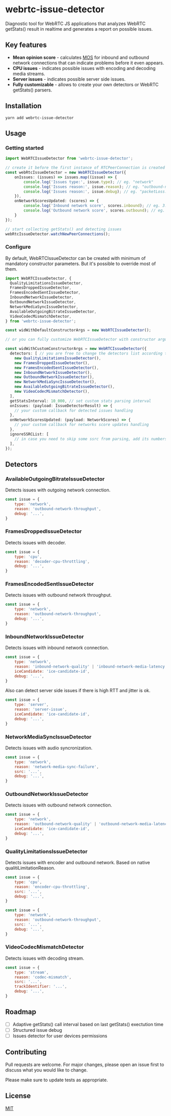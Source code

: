 # webrtc-issue-detector

Diagnostic tool for WebRTC JS applications that analyzes WebRTC getStats() result in realtime and generates a report on possible issues.


## Key features

- **Mean opinion score** - calculates [MOS](https://en.wikipedia.org/wiki/Mean_opinion_score) for inbound and outbound network connections that can indicate problems before it even appears.
- **CPU issues** - indicates possible issues with encoding and decoding media streams.
- **Server issues** - indicates possible server side issues.
- **Fully customizable** - allows to create your own detectors or WebRTC getStats() parsers.


## Installation
`yarn add webrtc-issue-detector`


## Usage

### Getting started
```typescript
import WebRTCIssueDetector from 'webrtc-issue-detector';

// create it before the first instance of RTCPeerConnection is created
const webRtcIssueDetector = new WebRTCIssueDetector({
    onIssues: (issues) => issues.map((issue) => {
        console.log('Issues type:', issue.type); // eg. "network"
        console.log('Issues reason:', issue.reason); // eg. "outbound-network-throughput"
        console.log('Issues reason:', issue.debug); // eg. "packetLoss: 12%, jitter: 230, rtt: 150"
    }),
    onNetworkScoresUpdated: (scores) => {
        console.log('Inbound network score', scores.inbound); // eg. 3.7
        console.log('Outbound network score', scores.outbound); // eg. 4.5
    }
});

// start collecting getStats() and detecting issues
webRtcIssueDetector.watchNewPeerConnections();
```

### Configure

By default, WebRTCIssueDetector can be created with minimum of mandatory constructor parameters. But it's possible to override most of them.

```typescript
import WebRTCIssueDetector, {
  QualityLimitationsIssueDetector,
  FramesDroppedIssueDetector,
  FramesEncodedSentIssueDetector,
  InboundNetworkIssueDetector,
  OutboundNetworkIssueDetector,
  NetworkMediaSyncIssueDetector,
  AvailableOutgoingBitrateIssueDetector,
  VideoCodecMismatchDetector,
} from 'webrtc-issue-detector';

const widWithDefaultConstructorArgs = new WebRTCIssueDetector();

// or you can fully customize WebRTCIssueDetector with constructor arguments

const widWithCustomConstructorArgs = new WebRTCIssueDetector({
  detectors: [ // you are free to change the detectors list according to your needs
    new QualityLimitationsIssueDetector(),
    new FramesDroppedIssueDetector(),
    new FramesEncodedSentIssueDetector(),
    new InboundNetworkIssueDetector(),
    new OutboundNetworkIssueDetector(),
    new NetworkMediaSyncIssueDetector(),
    new AvailableOutgoingBitrateIssueDetector(),
    new VideoCodecMismatchDetector(),
  ],
  getStatsInterval: 10_000, // set custom stats parsing interval
  onIssues: (payload: IssueDetectorResult) => {
    // your custom callback for detected issues handling
  },
  onNetworkScoresUpdated: (payload: NetworkScores) => {
    // your custom callback for networks score updates handling
  },
  ignoreSSRCList: [
    // in case you need to skip some ssrc from parsing, add its numbers to the array
  ],
});
```

## Detectors

### AvailableOutgoingBitrateIssueDetector
Detects issues with outgoing network connection.
```js
const issue = {
    type: 'network',
    reason: 'outbound-network-throughput',
    debug: '...',
}
```

### FramesDroppedIssueDetector
Detects issues with decoder.
```js
const issue = {
    type: 'cpu',
    reason: 'decoder-cpu-throttling',
    debug: '...',
}
```

### FramesEncodedSentIssueDetector
Detects issues with outbound network throughput.
```js
const issue = {
    type: 'network',
    reason: 'outbound-network-throughput',
    debug: '...',
}
```

### InboundNetworkIssueDetector
Detects issues with inbound network connection.
```js
const issue = {
    type: 'network',
    reason: 'inbound-network-quality' | 'inbound-network-media-latency' | 'network-media-sync-failure',
    iceCandidate: 'ice-candidate-id',
    debug: '...',
}
```

Also can detect server side issues if there is high RTT and jitter is ok.
```js
const issue = {
    type: 'server',
    reason: 'server-issue',
    iceCandidate: 'ice-candidate-id',
    debug: '...',
}
```

### NetworkMediaSyncIssueDetector
Detects issues with audio syncronization.
```js
const issue = {
    type: 'network',
    reason: 'network-media-sync-failure',
    ssrc: '...',
    debug: '...',
}
```

### OutboundNetworkIssueDetector
Detects issues with outbound network connection.
```js
const issue = {
    type: 'network',
    reason: 'outbound-network-quality' | 'outbound-network-media-latency',
    iceCandidate: 'ice-candidate-id',
    debug: '...',
}
```

### QualityLimitationsIssueDetector
Detects issues with encoder and outbound network. Based on native qualitiLimitationReason.
```js
const issue = {
    type: 'cpu',
    reason: 'encoder-cpu-throttling',
    ssrc: '...',
    debug: '...',
}
```

```js
const issue = {
    type: 'network',
    reason: 'outbound-network-throughput',
    ssrc: '...',
    debug: '...',
}
```

### VideoCodecMismatchDetector
Detects issues with decoding stream.
```js
const issue = {
    type: 'stream',
    reason: 'codec-mismatch',
    ssrc: '...',
    trackIdentifier: '...',
    debug: '...',
}
```

## Roadmap

- [ ] Adaptive getStats() call interval based on last getStats() exectution time 
- [ ] Structured issue debug
- [ ] Issues detector for user devices permissions

## Contributing
Pull requests are welcome. For major changes, please open an issue first to discuss what you would like to change.

Please make sure to update tests as appropriate.

## License
[MIT](https://choosealicense.com/licenses/mit/)
